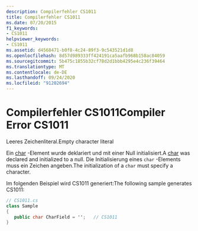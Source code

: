 ```yaml
---
description: Compilerfehler CS1011
title: Compilerfehler CS1011
ms.date: 07/20/2015
f1_keywords:
- CS1011
helpviewer_keywords:
- CS1011
ms.assetid: d4568471-b0f8-4c24-89f3-9c543521d1d8
ms.openlocfilehash: 8d57d989333ff424191ca5aafb968b158ac84059
ms.sourcegitcommit: 5b475c1855b32cf78d2d1bbb4295e4c236f39464
ms.translationtype: MT
ms.contentlocale: de-DE
ms.lasthandoff: 09/24/2020
ms.locfileid: "91202694"
---
```

# <a name="compiler-error-cs1011"></a><span data-ttu-id="ec5ed-103">Compilerfehler CS1011</span><span class="sxs-lookup"><span data-stu-id="ec5ed-103">Compiler Error CS1011</span></span>

<span data-ttu-id="ec5ed-104">Leeres Zeichenliteral.</span><span class="sxs-lookup"><span data-stu-id="ec5ed-104">Empty character literal</span></span>  
  
 <span data-ttu-id="ec5ed-105">Ein [char](../language-reference/builtin-types/char.md) -Element wurde deklariert und mit einer Null initialisiert.</span><span class="sxs-lookup"><span data-stu-id="ec5ed-105">A [char](../language-reference/builtin-types/char.md) was declared and initialized to a null.</span></span> <span data-ttu-id="ec5ed-106">Die Initialisierung eines `char` -Elements muss ein Zeichen angeben.</span><span class="sxs-lookup"><span data-stu-id="ec5ed-106">The initialization of a `char` must specify a character.</span></span>  
  
 <span data-ttu-id="ec5ed-107">Im folgenden Beispiel wird CS1011 generiert:</span><span class="sxs-lookup"><span data-stu-id="ec5ed-107">The following sample generates CS1011:</span></span>  
  
```csharp  
// CS1011.cs  
class Sample  
{  
   public char CharField = '';   // CS1011  
}  
```

